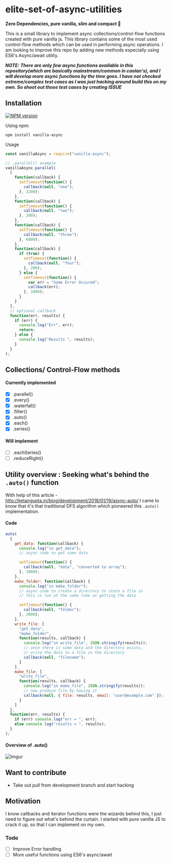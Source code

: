 # elite-set-of-async-utilities


**Zero Dependencies, pure vanilla, slim and compact :wrench:**

This is a small library to implement async collections/control-flow functions created with pure vanilla js. This library contains some of the most used control-flow methods which can be used in performing async operations. I am looking to improve this repo by adding new methods especially using ES6's Async/await utility.

**_NOTE: There are only few async functions available in this repository(which are basically mainstream/common in caolan's), and I will develop more async functions by the time goes. I have not checked extreme/complex test cases as I was just hacking around build this on my own. So shoot out those test cases by creating ISSUE_**

## Installation

[![NPM version](https://img.shields.io/badge/npm-1.0.8-brightgreen.svg)](https://www.npmjs.com/package/vanilla-async)

Using npm:

```
npm install vanilla-async
```

Usage

```js
const vanillaAsync = require("vanilla-async");

// .parallel() example
vanillaAsync.parallel(
  [
    function(callback) {
      setTimeout(function() {
        callback(null, "one");
      }, 3200);
    },
    function(callback) {
      setTimeout(function() {
        callback(null, "two");
      }, 200);
    },
    function(callback) {
      setTimeout(function() {
        callback(null, "three");
      }, 6000);
    },
    function(callback) {
      if (true) {
        setTimeout(function() {
          callback(null, "four");
        }, 200);
      } else {
        setTimeout(function() {
          var err = "Some Error Occured";
          callback(err);
        }, 1000);
      }
    }
  ],
  // optional callback
  function(err, results) {
    if (err) {
      console.log("Err", err);
      return;
    } else {
      console.log("Results ", results);
    }
  }
);
```

## Collections/ Control-Flow methods

#### Currently implemented

- [x] .parallel()
- [x] .every()
- [x] .waterfall()
- [x] .filter()
- [x] .auto()
- [x] .each()
- [x] .series()

#### Will implement

- [ ] .eachSeries()
- [ ] .reduceRight()

## Utility overview : Seeking what's behind the `.auto()` function

With help of this article - http://ketangupta.in/blog/development/2018/01/19/async-auto/ I came to know that it's that traditional DFS algorithm which pioneered this `.auto()` implementation.

#### Code

```js
auto(
  {
    get_data: function(callback) {
      console.log("in get_data");
      // async code to get some data

      setTimeout(function() {
        callback(null, "data", "converted to array");
      }, 3000);
    },
    make_folder: function(callback) {
      console.log("in make_folder");
      // async code to create a directory to store a file in
      // this is run at the same time as getting the data

      setTimeout(function() {
        callback(null, "folder");
      }, 2000);
    },
    write_file: [
      "get_data",
      "make_folder",
      function(results, callback) {
        console.log("in write_file", JSON.stringify(results));
        // once there is some data and the directory exists,
        // write the data to a file in the directory
        callback(null, "filename");
      }
    ],
    make_file: [
      "write_file",
      function(results, callback) {
        console.log("in make_file", JSON.stringify(results));
        // now produce file by having it
        callback(null, { file: results, email: "user@example.com" });
      }
    ]
  },
  function(err, results) {
    if (err) console.log("err = ", err);
    else console.log("results = ", results);
  }
);
```

#### Overview of .auto()

![Imgur](https://i.imgur.com/XDFKjMU.png)

## Want to contribute

- Take out pull from development branch and start hacking

## Motivation

I know callbacks and iterator functions were the wizards behind this, I just need to figure out what's behind the curtain. I started with pure vanilla JS to crack it up, so that I can implement on my own.

### Todo

- [ ] Improve Error handling
- [ ] More useful functions using ES6's async/await
